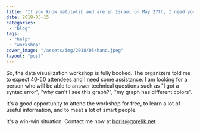 ```yaml
---
title: "If you know matplolib and are in Israel on May 27th, I need your help"
date: 2018-05-15
categories: 
 - "blog"
tags: 
 - "help"
 - "workshop"
cover_image: "/assets/img/2018/05/hand.jpeg"
layout: "post"
---
```


So, the data visualization workshop is fully booked. The organizers told me to expect 40-50 attendees and I need some assistance. I am looking for a person who will be able to answer technical questions such as "I got a syntax error", "why can't I see this graph?", "my graph has different colors".

It's a good opportunity to attend the workshop for free, to learn a lot of useful information, and to meet a lot of smart people.

It's a win-win situation. Contact me now at boris@gorelik.net
